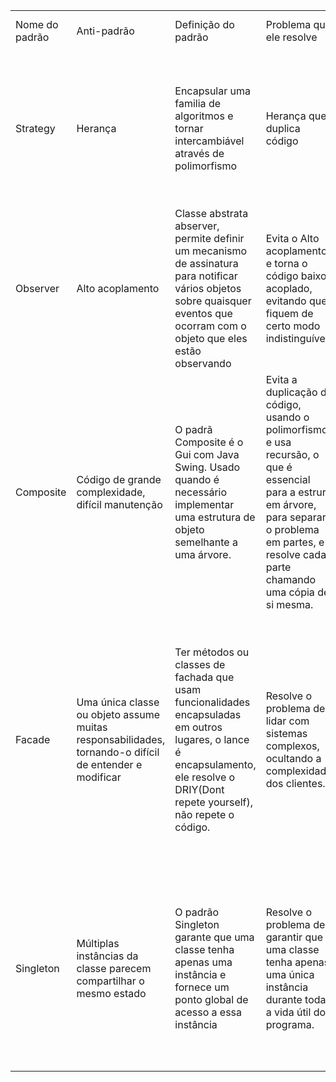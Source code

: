<table>
    <tr>
        <td>Nome do padrão</td>
        <td>Anti-padrão</td>
        <td>Definição do padrão</td>
        <td>Problema que ele resolve</td>
        <td>Onde é utilizado na arquitetura Java</td>
    </tr>
    <tr>
        <td>Strategy</td>
        <td>Herança</td>
        <td>Encapsular uma familia de algoritmos e tornar intercambiável através de polimorfismo</td>
        <td>Herança que duplica código</td>
        <td>Usado em Java para Ordenação de coleções, Processamento de arquivos, Algoritmos de criptografia, Comportamento de validação, Implementação de algoritmos complexos, etc</td>
    </tr>
    <tr>
        <td>Observer</td>
        <td>Alto acoplamento</td>
        <td> Classe abstrata abserver, permite definir um mecanismo de assinatura para notificar vários objetos sobre quaisquer eventos que ocorram com o objeto que eles estão observando</td>
        <td>Evita o Alto acoplamento e torna o código baixo acoplado, evitando que fiquem de certo modo indistinguíveis</td>
        <td>Usado em Java para GUI, MVC, Tratamento de eventos, Padrões de designer, Gerenciamento de dados, etc</td>
    </tr>
    <tr>
        <td>Composite</td>
        <td>Código de grande complexidade, difícil manutenção</td>
        <td>O padrã Composite é o Gui com Java Swing. Usado quando é necessário implementar uma estrutura de objeto semelhante a uma árvore.</td>
        <td>Evita a duplicação de código, usando o polimorfismo, e usa recursão, o que é essencial para a estrura em árvore, para separar o problema em partes, e resolve cada parte chamando uma cópia de si mesma.</td>
        <td>Usado em Java para criar uma estrutura hierárquica de objetos de maneira que os objetos individuais e compostos possam ser tratados de maneira uniforme.</td>
    </tr>
    <tr>
        <td>Facade</td>
        <td>Uma única classe ou objeto assume muitas responsabilidades, tornando-o difícil de entender e modificar</td>
        <td>Ter métodos ou classes de fachada que usam funcionalidades encapsuladas em outros lugares, o lance é encapsulamento, ele resolve o DRIY(Dont repete yourself),  não repete o código.</td>
        <td>Resolve o problema de lidar com sistemas complexos, ocultando a complexidade dos clientes.</td>
        <td>Usado em Java em bibliotecas de persistência de dados, como o Hibernate, onde uma fachada simplificada é fornecida para interagir com o sistema de gerenciamento de banco de dados subjacente, ocultando a complexidade das consultas SQL e outras operações.</td>
    </tr>
    <tr>
        <td>Singleton</td>
        <td>Múltiplas instâncias da classe parecem compartilhar o mesmo estado</td>
        <td>O padrão Singleton garante que uma classe tenha apenas uma instância e fornece um ponto global de acesso a essa instância</td>
        <td>Resolve o problema de garantir que uma classe tenha apenas uma única instância durante toda a vida útil do programa.</td>
        <td>A classe Calender usa singleton, ele é também em Java para o gerenciamento de Conexões de banco de dados, Pools de objetos, Caches, Registros de log, Configurações de aplicativos, etc</td>
    </tr>
</table>